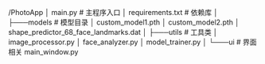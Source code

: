 /PhotoApp
│   main.py                  # 主程序入口
│   requirements.txt         # 依赖库
│
├───models                   # 模型目录
│       custom_model1.pth
│       custom_model2.pth
│       shape_predictor_68_face_landmarks.dat
│
├───utils                    # 工具类
│       image_processor.py
│       face_analyzer.py
│       model_trainer.py
│
└───ui                       # 界面相关
        main_window.py